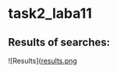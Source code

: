 # task2_laba11
## Results of searches:
![Results]([results.png](https://github.com/yarynas21/task2_laba11/blob/main/results.png)
